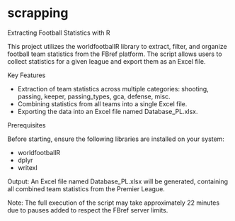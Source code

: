 # scrapping

Extracting Football Statistics with R

This project utilizes the worldfootballR library to extract, filter, and organize football team statistics from the FBref platform. The script allows users to collect statistics for a given league and export them as an Excel file.

Key Features
- Extraction of team statistics across multiple categories: shooting, passing, keeper, passing_types, gca, defense, misc.
- Combining statistics from all teams into a single Excel file.
- Exporting the data into an Excel file named Database_PL.xlsx.

Prerequisites

Before starting, ensure the following libraries are installed on your system:
- worldfootballR
- dplyr
- writexl

Output:
An Excel file named Database_PL.xlsx will be generated, containing all combined team statistics from the Premier League.

Note:
The full execution of the script may take approximately 22 minutes due to pauses added to respect the FBref server limits.
